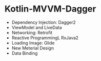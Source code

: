 # Kotlin-MVVM-Dagger
- Dependency Injection: Dagger2
- ViewModel and LiveData
- Networking: Retrofit
- Reactive ProgrammingL RxJava2
- Loading Image: Glide
- New Meterial Design
- Data Binding
